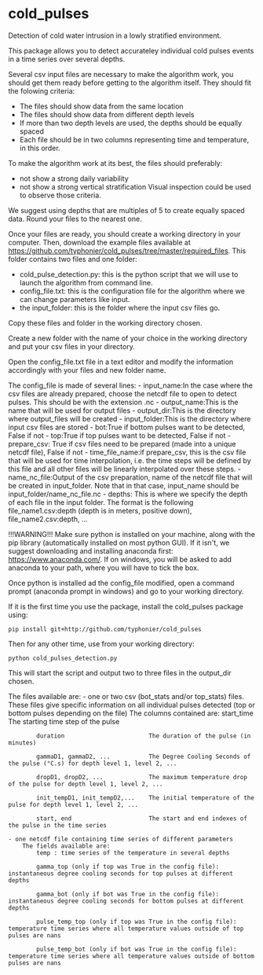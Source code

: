 # cold_pulses
 Detection of cold water intrusion in a lowly stratified environment.

 This package allows you to detect accurateley individual cold pulses events in a time series over several depths.


Several csv input files are necessary to make the algorithm work, you should get them ready before getting to the algorithm itself.
They should fit the folowing criteria:
- The files should show data from the same location
- The files should show data from different depth levels
- If more than two depth levels are used, the depths should be equally spaced
- Each file should be in two columns representing time and temperature, in this order.

To make the algorithm work at its best, the files should preferably:
- not show a strong daily variability
- not show a strong vertical stratification
Visual inspection could be used to observe those criteria.

We suggest using depths that are multiples of 5 to create equally spaced data. Round your files to the nearest one.

Once your files are ready, you should create a working directory in your computer.
Then, download the example files available at https://github.com/typhonier/cold_pulses/tree/master/required_files.
This folder contains two files and one folder:
- cold_pulse_detection.py: this is the python script that we will use to launch the algorithm from command line.
- config_file.txt: this is the configuration file for the algorithm where we can change parameters like input.
- the input_folder: this is the folder where the input csv files go.

Copy these files and folder in the working directory chosen. 

Create a new folder with the name of your choice in the working directory and put your csv files in your directory.

Open the config_file.txt file in a text editor and modify the information accordingly with your files and new folder name.

The config_file is made of several lines:
		- input_name:In the case where the csv files are already prepared, choose the netcdf file to open to detect pulses. This should be with the extension .nc
		- output_name:This is the name that will be used for output files
		- output_dir:This is the directory where output_files will be created
		- input_folder:This is the directory where input csv files are stored
		- bot:True if bottom pulses want to be detected, False if not
		- top:True if top pulses want to be detected, False if not
		- prepare_csv: True if csv files need to be prepared (made into a unique netcdf file), False if not
		- time_file_name:if prepare_csv, this is the csv file that will be used for time interpolation, i.e. the time steps will be defined by this file and all other files will be linearly interpolated over these steps. 
		- name_nc_file:Output of the csv preparation, name of the netcdf file that will be created in input_folder. Note that in that case, input_name should be input_folder/name_nc_file.nc
		- depths: This is where we specify the depth of each file in the input folder. The format is the following
		file_name1.csv:depth (depth is in meters, positive down), file_name2.csv:depth, ... 
		
!!!WARNING!!!
Make sure python is installed on your machine, along with the pip library (automatically installed on most python GUI). 
If it isn't, we suggest downloading and installing anaconda first: https://www.anaconda.com/. If on windows, you will be asked to add anaconda to your path, where you will have to tick the box.

Once python is installed ad the config_file modified, open a command prompt (anaconda prompt in windows) and go to your working directory.

If it is the first time you use the package, install the cold_pulses package using:

	pip install git+http://github.com/typhonier/cold_pulses

Then for any other time, use from your working directory:

	python cold_pulses_detection.py

This will start the script and output two to three files in the output_dir chosen.

The files available are:
	- one or two csv (bot_stats and/or top_stats) files. These files give specific information on all individual pulses detected (top or bottom pulses depending on the file)
		The columns contained are:
			start_time						The starting time step of the pulse
			
			duration						The duration of the pulse (in minutes)
			
			gammaD1, gammaD2, ... 			The Degree Cooling Seconds of the pulse (°C.s) for depth level 1, level 2, ... 
			
			dropD1, dropD2, ... 			The maximum temperature drop of the pulse for depth level 1, level 2, ...
			
			init_tempD1, init_tempD2,...    The initial temperature of the pulse for depth level 1, level 2, ...
			
			start, end 						The start and end indexes of the pulse in the time series
			
	- one netcdf file containing time series of different parameters
		The fields available are:
			temp : time series of the temperature in several depths
			
			gamma_top (only if top was True in the config file): instantaneous degree cooling seconds for top pulses at different depths
			
			gamma_bot (only if bot was True in the config file): instantaneous degree cooling seconds for bottom pulses at different depths
			
			pulse_temp_top (only if top was True in the config file): temperature time series where all temperature values outside of top pulses are nans
			
			pulse_temp_bot (only if bot was True in the config file): temperature time series where all temperature values outside of bottom pulses are nans

